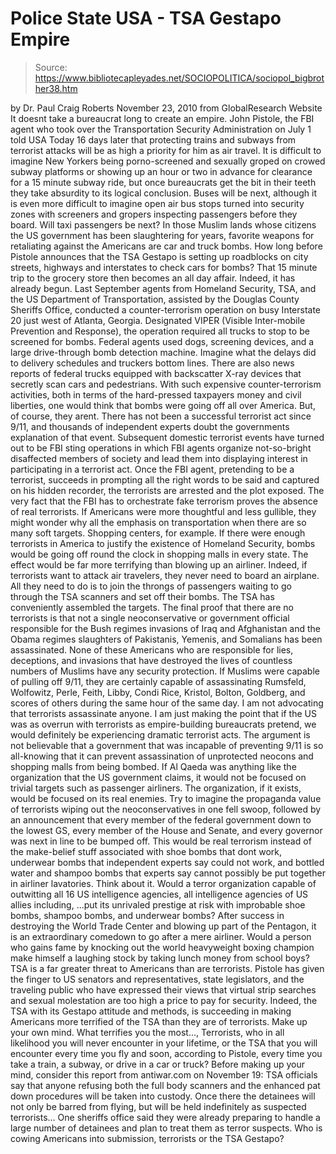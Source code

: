 # Police State USA - TSA Gestapo Empire

> Source: https://www.bibliotecapleyades.net/SOCIOPOLITICA/sociopol_bigbrother38.htm

by Dr. Paul Craig Roberts
November 23, 2010
from
GlobalResearch Website
It doesnt take a bureaucrat long to create an
empire.
John Pistole, the FBI agent who took over
the
Transportation Security Administration on July 1 told USA Today 16 days
later that protecting trains and subways from terrorist attacks will be as
high a priority for him as air travel.
It is difficult to imagine New Yorkers being porno-screened and sexually
groped on crowed subway platforms or showing up an hour or two in advance
for clearance for a 15 minute subway ride, but once bureaucrats get the bit
in their teeth they take absurdity to its logical conclusion. Buses will be
next, although it is even more difficult to imagine open air bus stops
turned into security zones with screeners and gropers inspecting passengers
before they board.
Will taxi passengers be next? In those Muslim lands whose citizens the US
government has been slaughtering for years, favorite weapons for retaliating
against the Americans are car and truck bombs.
How long before Pistole
announces that the TSA Gestapo is setting up roadblocks on city streets,
highways and interstates to check cars for bombs? That 15 minute trip to the
grocery store then becomes an all day affair.
Indeed, it has already begun.
Last September agents from Homeland Security,
TSA, and the US Department of Transportation, assisted by the Douglas County
Sheriffs Office, conducted a counter-terrorism operation on busy Interstate
20 just west of Atlanta, Georgia.
Designated VIPER (Visible Inter-mobile
Prevention and Response), the operation required all trucks to stop to be
screened for bombs. Federal agents used dogs, screening devices, and a large
drive-through bomb detection machine. Imagine what the delays did to
delivery schedules and truckers bottom lines.
There are also news reports of federal trucks equipped with backscatter
X-ray devices that secretly scan cars and pedestrians.
With such expensive counter-terrorism activities, both in terms of the
hard-pressed taxpayers money and civil liberties, one would think that
bombs were going off all over America.
But, of course, they arent. There has not been
a successful terrorist act since 9/11, and thousands of independent experts
doubt the governments explanation of that event.
Subsequent domestic terrorist events have turned out to be FBI sting
operations in which FBI agents organize not-so-bright disaffected members of
society and lead them into displaying interest in participating in a
terrorist act. Once the FBI agent, pretending to be a terrorist, succeeds in
prompting all the right words to be said and captured on his hidden
recorder, the terrorists are arrested and the plot exposed.
The very fact that the FBI has to orchestrate fake terrorism proves the
absence of real terrorists.
If Americans were more thoughtful and less gullible, they might wonder why
all the emphasis on transportation when there are so many soft targets.
Shopping centers, for example. If there were enough terrorists in America to
justify the existence of Homeland Security, bombs would be going off round
the clock in shopping malls in every state.
The effect would be far more terrifying than
blowing up an airliner.
Indeed, if terrorists want to attack air travelers, they never need to board
an airplane.
All they need to do is to join the throngs of passengers waiting to go
through the TSA scanners and set off their bombs. The TSA has conveniently
assembled the targets.
The final proof that there are no terrorists is that not a single
neoconservative or government official responsible for the Bush regimes
invasions of Iraq and Afghanistan and
the
Obama regimes slaughters of Pakistanis, Yemenis, and
Somalians has been assassinated.
None of these Americans who are responsible for
lies, deceptions, and invasions that have destroyed the lives of countless
numbers of Muslims have any security protection. If Muslims were capable of
pulling off
9/11, they are certainly capable of
assassinating Rumsfeld, Wolfowitz, Perle, Feith, Libby, Condi Rice, Kristol,
Bolton, Goldberg, and scores of others during the same hour of the same day.
I am not advocating that terrorists assassinate anyone. I am just making the
point that if the US was as overrun with terrorists as empire-building
bureaucrats pretend, we would definitely be experiencing dramatic terrorist
acts.
The argument is not believable that a government
that was incapable of preventing 9/11 is so all-knowing that it can prevent
assassination of unprotected neocons and shopping malls from being bombed.
If Al Qaeda was anything like the organization that the US government
claims, it would not be focused on trivial targets such as passenger
airliners. The organization, if it exists, would be focused on its real
enemies.
Try to imagine the propaganda value of
terrorists wiping out the neoconservatives in one fell swoop, followed by an
announcement that every member of the federal government down to the lowest
GS, every member of the House and Senate, and every governor was next in
line to be bumped off.
This would be real terrorism instead of the make-belief stuff associated
with shoe bombs that dont work, underwear bombs that independent experts
say could not work, and bottled water and shampoo bombs that experts say
cannot possibly be put together in airliner lavatories.
Think about it.
Would a terror organization capable of
outwitting all 16 US intelligence agencies, all intelligence agencies of US
allies including,
...put its unrivaled prestige at risk with
improbable shoe bombs, shampoo bombs, and underwear bombs?
After success in destroying the World Trade Center and blowing up part of
the Pentagon, it is an extraordinary comedown to go after a mere airliner.
Would a person who gains fame by knocking out
the world heavyweight boxing champion make himself a laughing stock by
taking lunch money from school boys?
TSA is a far greater threat to Americans than are terrorists.
Pistole has given the finger to US senators and
representatives, state legislators, and the traveling public who have
expressed their views that virtual strip searches and sexual molestation are
too high a price to pay for security. Indeed, the TSA with its Gestapo
attitude and methods, is succeeding in making Americans more terrified
of the TSA than they are of terrorists.
Make up your own mind. What terrifies you the most...,
Terrorists, who in all likelihood you will
never encounter in your lifetime, or the TSA that you will encounter
every time you fly and soon, according to Pistole, every time you take a
train, a subway, or drive in a car or truck?
Before making up your mind, consider
this report from antiwar.com on November
19:
TSA officials say that anyone refusing both
the full body scanners and the enhanced pat down procedures will be
taken into custody. Once there the detainees will not only be barred
from flying, but will be held indefinitely as suspected terrorists...
One sheriffs office said they were already preparing to handle a large
number of detainees and plan to treat them as terror suspects.
Who is cowing Americans into submission,
terrorists or the TSA Gestapo?
